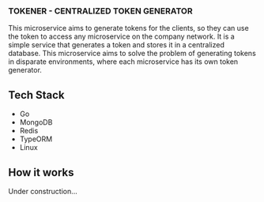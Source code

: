 ### TOKENER - CENTRALIZED TOKEN GENERATOR

This microservice aims to generate tokens for the clients, so they can use the token to access any microservice on the company network. It is a simple service that generates a token and stores it in a centralized database. This microservice aims to solve the problem of generating tokens in disparate environments, where each microservice has its own token generator. 

## Tech Stack

- Go
- MongoDB
- Redis
- TypeORM
- Linux

## How it works

Under construction...

